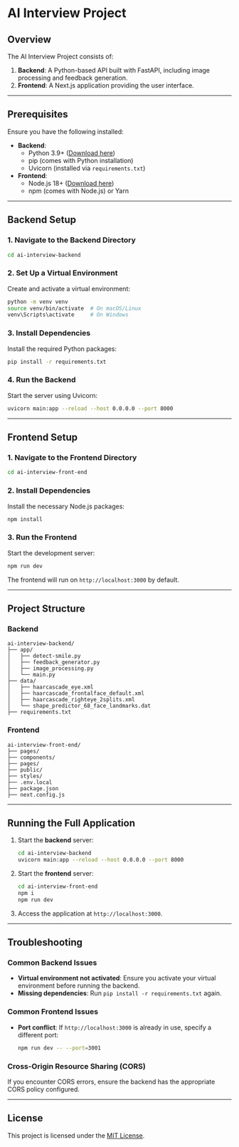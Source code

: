
# AI Interview Project

## Overview
The AI Interview Project consists of:
1. **Backend**: A Python-based API built with FastAPI, including image processing and feedback generation.
2. **Frontend**: A Next.js application providing the user interface.

---

## Prerequisites
Ensure you have the following installed:
- **Backend**:
  - Python 3.9+ ([Download here](https://www.python.org/))
  - pip (comes with Python installation)
  - Uvicorn (installed via `requirements.txt`)
- **Frontend**:
  - Node.js 18+ ([Download here](https://nodejs.org/))
  - npm (comes with Node.js) or Yarn

---

## Backend Setup

### 1. Navigate to the Backend Directory
```bash
cd ai-interview-backend
```

### 2. Set Up a Virtual Environment
Create and activate a virtual environment:
```bash
python -m venv venv
source venv/bin/activate  # On macOS/Linux
venv\Scripts\activate     # On Windows
```

### 3. Install Dependencies
Install the required Python packages:
```bash
pip install -r requirements.txt
```

### 4. Run the Backend
Start the server using Uvicorn:
```bash
uvicorn main:app --reload --host 0.0.0.0 --port 8000
```

---

## Frontend Setup

### 1. Navigate to the Frontend Directory
```bash
cd ai-interview-front-end
```

### 2. Install Dependencies
Install the necessary Node.js packages:
```bash
npm install
```

### 3. Run the Frontend
Start the development server:
```bash
npm run dev
```

The frontend will run on `http://localhost:3000` by default.

---

## Project Structure

### Backend
```
ai-interview-backend/
├── app/
│   ├── detect-smile.py
│   ├── feedback_generator.py
│   ├── image_processing.py
│   └── main.py
├── data/
│   ├── haarcascade_eye.xml
│   ├── haarcascade_frontalface_default.xml
│   ├── haarcascade_righteye_2splits.xml
│   └── shape_predictor_68_face_landmarks.dat
├── requirements.txt
```

### Frontend
```
ai-interview-front-end/
├── pages/
├── components/
├── pages/
├── public/
├── styles/
├── .env.local
├── package.json
├── next.config.js
```

---

## Running the Full Application
1. Start the **backend** server:
   ```bash
   cd ai-interview-backend
   uvicorn main:app --reload --host 0.0.0.0 --port 8000
   ```
2. Start the **frontend** server:
   ```bash
   cd ai-interview-front-end
   npm i
   npm run dev
   ```
3. Access the application at `http://localhost:3000`.

---

## Troubleshooting

### Common Backend Issues
- **Virtual environment not activated**: Ensure you activate your virtual environment before running the backend.
- **Missing dependencies**: Run `pip install -r requirements.txt` again.

### Common Frontend Issues
- **Port conflict**: If `http://localhost:3000` is already in use, specify a different port:
  ```bash
  npm run dev -- --port=3001
  ```

### Cross-Origin Resource Sharing (CORS)
If you encounter CORS errors, ensure the backend has the appropriate CORS policy configured.

---

## License
This project is licensed under the [MIT License](LICENSE).
